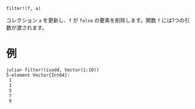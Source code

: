 ```
filter!(f, a)
```

コレクション `a` を更新し、`f` が `false` の要素を削除します。関数 `f` には1つの引数が渡されます。

# 例

```jldoctest
julia> filter!(isodd, Vector(1:10))
5-element Vector{Int64}:
 1
 3
 5
 7
 9
```
